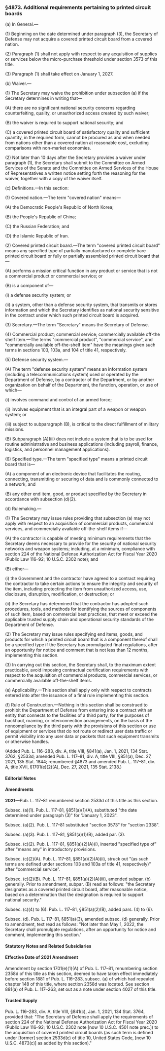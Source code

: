 ### §4873. Additional requirements pertaining to printed circuit boards ###

(a) In General.—

(1) Beginning on the date determined under paragraph (3), the Secretary of Defense may not acquire a covered printed circuit board from a covered nation.

(2) Paragraph (1) shall not apply with respect to any acquisition of supplies or services below the micro-purchase threshold under section 3573 of this title.

(3) Paragraph (1) shall take effect on January 1, 2027.

(b) Waiver.—

(1) The Secretary may waive the prohibition under subsection (a) if the Secretary determines in writing that—

(A) there are no significant national security concerns regarding counterfeiting, quality, or unauthorized access created by such waiver;

(B) the waiver is required to support national security; and

(C) a covered printed circuit board of satisfactory quality and sufficient quantity, in the required form, cannot be procured as and when needed from nations other than a covered nation at reasonable cost, excluding comparisons with non-market economies.

(2) Not later than 10 days after the Secretary provides a waiver under paragraph (1), the Secretary shall submit to the Committee on Armed Services of the Senate and the Committee on Armed Services of the House of Representatives a written notice setting forth the reasoning for the waiver, together with a copy of the waiver itself.

(c) Definitions.—In this section:

(1) Covered nation.—The term "covered nation" means—

(A) the Democratic People's Republic of North Korea;

(B) the People's Republic of China;

(C) the Russian Federation; and

(D) the Islamic Republic of Iran.

(2) Covered printed circuit board.—The term "covered printed circuit board" means any specified type of partially manufactured or complete bare printed circuit board or fully or partially assembled printed circuit board that—

(A) performs a mission critical function in any product or service that is not a commercial product or commercial service; or

(B) is a component of—

(i) a defense security system; or

(ii) a system, other than a defense security system, that transmits or stores information and which the Secretary identifies as national security sensitive in the contract under which such printed circuit board is acquired.

(3) Secretary.—The term "Secretary" means the Secretary of Defense.

(4) Commercial product; commercial service; commercially available off-the shelf item.—The terms "commercial product", "commercial service", and "commercially available off-the-shelf item" have the meanings given such terms in sections 103, 103a, and 104 of title 41, respectively.

(5) Defense security system.—

(A) The term "defense security system" means an information system (including a telecommunications system) used or operated by the Department of Defense, by a contractor of the Department, or by another organization on behalf of the Department, the function, operation, or use of which—

(i) involves command and control of an armed force;

(ii) involves equipment that is an integral part of a weapon or weapon system; or

(iii) subject to subparagraph (B), is critical to the direct fulfillment of military missions.

(B) Subparagraph (A)(iii) does not include a system that is to be used for routine administrative and business applications (including payroll, finance, logistics, and personnel management applications).

(6) Specified type.—The term "specified type" means a printed circuit board that is—

(A) a component of an electronic device that facilitates the routing, connecting, transmitting or securing of data and is commonly connected to a network, and

(B) any other end item, good, or product specified by the Secretary in accordance with subsection (d)(2).

(d) Rulemaking.—

(1) The Secretary may issue rules providing that subsection (a) may not apply with respect to an acquisition of commercial products, commercial services, and commercially available off-the-shelf items if—

(A) the contractor is capable of meeting minimum requirements that the Secretary deems necessary to provide for the security of national security networks and weapon systems; including, at a minimum, compliance with section 224 of the National Defense Authorization Act for Fiscal Year 2020 (Public Law 116–92; 10 U.S.C. 2302 note); and

(B) either—

(i) the Government and the contractor have agreed to a contract requiring the contractor to take certain actions to ensure the integrity and security of the item, including protecting the item from unauthorized access, use, disclosure, disruption, modification, or destruction; or

(ii) the Secretary has determined that the contractor has adopted such procedures, tools, and methods for identifying the sources of components of such item, based on commercial best practices, that meet or exceed the applicable trusted supply chain and operational security standards of the Department of Defense.

(2) The Secretary may issue rules specifying end items, goods, and products for which a printed circuit board that is a component thereof shall be a specified type if the Secretary has promulgated final regulations, after an opportunity for notice and comment that is not less than 12 months, implementing this section.

(3) In carrying out this section, the Secretary shall, to the maximum extent practicable, avoid imposing contractual certification requirements with respect to the acquisition of commercial products, commercial services, or commercially available off-the-shelf items.

(e) Applicability.—This section shall apply only with respect to contracts entered into after the issuance of a final rule implementing this section.

(f) Rule of Construction.—Nothing in this section shall be construed to prohibit the Department of Defense from entering into a contract with an entity that connects to the facilities of a third party, for the purposes of backhaul, roaming, or interconnection arrangements, on the basis of the noncompliance by the third party with the provisions of this section or use of equipment or services that do not route or redirect user data traffic or permit visibility into any user data or packets that such equipment transmits or otherwise handles.

(Added Pub. L. 116–283, div. A, title VIII, §841(a), Jan. 1, 2021, 134 Stat. 3762, §2533d; amended Pub. L. 117–81, div. A, title VIII, §851(a), Dec. 27, 2021, 135 Stat. 1844; renumbered §4873 and amended Pub. L. 117–81, div. A, title XVII, §1701(e)(2)(A), Dec. 27, 2021, 135 Stat. 2138.)

#### **Editorial Notes** ####

#### Amendments ####

**2021**—Pub. L. 117–81 renumbered section 2533d of this title as this section.

Subsec. (a)(1). Pub. L. 117–81, §851(a)(1)(A), substituted "the date determined under paragraph (3)" for "January 1, 2023".

Subsec. (a)(2). Pub. L. 117–81 substituted "section 3573" for "section 2338".

Subsec. (a)(3). Pub. L. 117–81, §851(a)(1)(B), added par. (3).

Subsec. (c)(2). Pub. L. 117–81, §851(a)(2)(A)(i), inserted "specified type of" after "means any" in introductory provisions.

Subsec. (c)(2)(A). Pub. L. 117–81, §851(a)(2)(A)(ii), struck out "(as such terms are defined under sections 103 and 103a of title 41, respectively)" after "commercial service".

Subsec. (c)(2)(B). Pub. L. 117–81, §851(a)(2)(A)(iii), amended subpar. (b) generally. Prior to amendment, subpar. (B) read as follows: "the Secretary designates as a covered printed circuit board, after reasonable notice, based on a determination that the designation is required to support national security."

Subsec. (c)(4) to (6). Pub. L. 117–81, §851(a)(2)(B), added pars. (4) to (6).

Subsec. (d). Pub. L. 117–81, §851(a)(3), amended subsec. (d) generally. Prior to amendment, text read as follows: "Not later than May 1, 2022, the Secretary shall promulgate regulations, after an opportunity for notice and comment, implementing this section."

#### **Statutory Notes and Related Subsidiaries** ####

#### Effective Date of 2021 Amendment ####

Amendment by section 1701(e)(1)(A) of Pub. L. 117–81, renumbering section 2358d of this title as this section, deemed to have taken effect immediately before section 1881 of Pub. L. 116–283, subsec. (a) of which had repealed chapter 148 of this title, where section 2358d was located. See section 881(a) of Pub. L. 117–263, set out as a note under section 4027 of this title.

#### Trusted Supply ####

Pub. L. 116–283, div. A, title VIII, §841(c), Jan. 1, 2021, 134 Stat. 3764, provided that: "The Secretary of Defense shall apply the requirements of section 224 of the National Defense Authorization Act for Fiscal Year 2020 (Public Law 116–92; 10 U.S.C. 2302 note [now 10 U.S.C. 4501 note prec.]) to the acquisition of covered printed circuit boards (as such term is defined under [former] section 2533d(c) of title 10, United States Code, [now 10 U.S.C. 4873(c)] as added by this section)."